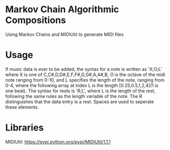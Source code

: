 # Markov Chain Algorithmic Compositions
Using Markov Chains and MIDIUtil to generate MIDI files

# Usage
If music data is ever to be added, the syntax for a note is written as 'X;O;L' where X is one of 
C,C\#,D,D\#,E,F,F\#,G,G\#,A,A\#,B, O is the octave of the midi note ranging from 0-10, and L specifies 
the length of the note, ranging from 0-4, where the following array at index L is the length \[0.25,0.5,1,2,4\](1 is one beat). 
The syntax for rests is 'R;L', where L is the length of the rest, following the same rules as the length
variable of the note. The R distinguishes that the data entry is a rest. Spaces are used to seperate these
elements.


# Libraries
MIDIUtil: https://pypi.python.org/pypi/MIDIUtil/1.1.1
